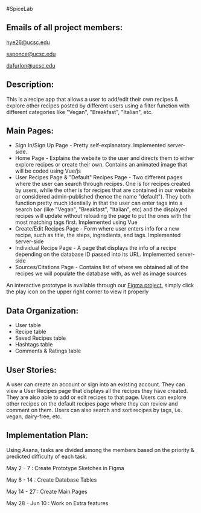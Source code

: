#SpiceLab

## Emails of all project members:

hye26@ucsc.edu

saponce@ucsc.edu

dafurlon@ucsc.edu



## Description:

This is a recipe app that allows a user to add/edit their own recipes & explore other recipes posted by different users using a filter function with different categories
like "Vegan", "Breakfast", "Italian", etc.


## Main Pages:
- Sign In/Sign Up Page
      - Pretty self-explanatory. Implemented server-side.
- Home Page
      - Explains the website to the user and directs them to either explore recipes or create their own. Contains an animated image that will be coded using Vue/js
- User Recipes Page & "Default" Recipes Page 
      - Two different pages where the user can search through recipes. One is for recipes created by users, while the other is for recipes that are contained in our website or 
      considered admin-published (hence the name "default"). They both function pretty much identially in that the user can enter tags into a search bar (like "Vegan", "Breakfast", "Italian", etc) and the displayed recipes will update without reloading the page to put the ones with the most matching tags first. Implemented using Vue
- Create/Edit Recipes Page
      - Form where user enters info for a new recipe, such as title, the steps, ingredients, and tags. Implemented server-side
- Individual Recipe Page
      - A page that displays the info of a recipe depending on the database ID passed into its URL. Implemented server-side
- Sources/Citations Page 
      - Contains list of where we obtained all of the recipes we will populate the database with, as well as image sources

An interactive prototype is available through our [Figma project](https://www.figma.com/file/ACh4rnOYozh4eFZ3F87sd3/Recipe-Project?type=design&node-id=1%3A296&t=8ji9xMbhzbDQ289x-1), simply click the play icon on the upper right corner to view it properly



## Data Organization:
- User table 
- Recipe table 
- Saved Recipes table
- Hashtags table
- Comments & Ratings table 



## User Stories:

A user can create an account or sign into an existing account. They can view a User Recipes page that displays all the recipes they have created. They are also able to add or edit recipes to that page. Users can explore other recipes on the default recipes page where they can review and comment on them. Users can also search and sort recipes by tags, i.e. vegan, dairy-free, etc.



## Implementation Plan:

Using Asana, tasks are divided among the members based on the priority & predicted difficulty of each task.

May 2 - 7       : Create Prototype Sketches in Figma

May 8 - 14      : Create Database Tables

May 14 - 27     : Create Main Pages 

May 28 - Jun 10 : Work on Extra features
